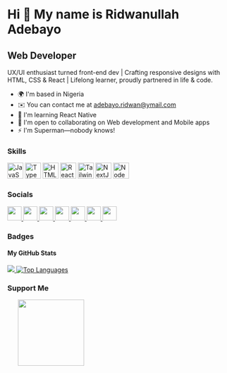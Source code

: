 Hi 👋 My name is Ridwanullah Adebayo
====================================

Web Developer
-------------

UX/UI enthusiast turned front-end dev | Crafting responsive designs with HTML, CSS & React | Lifelong learner, proudly partnered in life & code.

* 🌍 I'm based in Nigeria
* ✉️ You can contact me at [adebayo.ridwan@ymail.com](mailto:adebayo.ridwan@ymail.com)
* 🧠 I'm learning React Native
* 🤝 I'm open to collaborating on Web development and Mobile apps
* ⚡ I'm Superman—nobody knows!

### **Skills**
<p align="left">
<a href="https://developer.mozilla.org/en-US/docs/Web/JavaScript" target="_blank" rel="noreferrer">
<img src="https://raw.githubusercontent.com/danielcranney/readme-generator/main/public/icons/skills/javascript-colored.svg" width="36" height="36" alt="JavaScript" /></a>
<a href="https://www.typescriptlang.org/" target="_blank" rel="noreferrer">
<img src="https://raw.githubusercontent.com/danielcranney/readme-generator/main/public/icons/skills/typescript-colored.svg" width="36" height="36" alt="TypeScript" /></a>
<a href="https://developer.mozilla.org/en-US/docs/Glossary/HTML5" target="_blank" rel="noreferrer">
<img src="https://raw.githubusercontent.com/danielcranney/readme-generator/main/public/icons/skills/html5-colored.svg" width="36" height="36" alt="HTML5" /></a>
<a href="https://reactjs.org/" target="_blank" rel="noreferrer">
<img src="https://raw.githubusercontent.com/danielcranney/readme-generator/main/public/icons/skills/react-colored.svg" width="36" height="36" alt="React" /></a>
<a href="https://tailwindcss.com/" target="_blank" rel="noreferrer">
<img src="https://raw.githubusercontent.com/danielcranney/readme-generator/main/public/icons/skills/tailwindcss-colored.svg" width="36" height="36" alt="TailwindCSS" /></a>
<a href="https://nextjs.org/docs" target="_blank" rel="noreferrer">
<img src="https://raw.githubusercontent.com/danielcranney/readme-generator/main/public/icons/skills/nextjs-colored.svg" width="36" height="36" alt="NextJs" /></a>
<a href="https://nodejs.org/en/" target="_blank" rel="noreferrer">
<img src="https://raw.githubusercontent.com/danielcranney/readme-generator/main/public/icons/skills/nodejs-colored.svg" width="36" height="36" alt="NodeJS" /></a>
</p>

### **Socials**
<p align="left">
<a href="https://www.behance.com/Wetwam" target="_blank" rel="noreferrer">
<img src="https://raw.githubusercontent.com/danielcranney/readme-generator/main/public/icons/socials/behance.svg" width="32" height="32" />
</a>
<a href="https://github.com/Wetwan" target="_blank" rel="noreferrer">
<img src="https://raw.githubusercontent.com/danielcranney/readme-generator/main/public/icons/socials/github.svg" width="32" height="32" />
</a>
<a href="https://Wetwan.hashnode.dev" target="_blank" rel="noreferrer">
<img src="https://raw.githubusercontent.com/danielcranney/readme-generator/main/public/icons/socials/hashnode.svg" width="32" height="32" />
</a>
<a href="https://www.instagram.com/Riidwanullhah" target="_blank" rel="noreferrer">
<img src="https://raw.githubusercontent.com/danielcranney/readme-generator/main/public/icons/socials/instagram.svg" width="32" height="32" />
</a>
<a href="https://www.linkedin.com/in/adebayo-ridwan-98b51720a" target="_blank" rel="noreferrer">
<img src="https://raw.githubusercontent.com/danielcranney/readme-generator/main/public/icons/socials/linkedin.svg" width="32" height="32" />
</a>
<a href="http://www.medium.com/Wetwan" target="_blank" rel="noreferrer">
<img src="https://raw.githubusercontent.com/danielcranney/readme-generator/main/public/icons/socials/medium.svg" width="32" height="32" />
</a>
<a href="https://www.x.com/Riidwanullhah" target="_blank" rel="noreferrer">
<img src="https://raw.githubusercontent.com/danielcranney/readme-generator/main/public/icons/socials/twitter.svg" width="32" height="32" />
</a>
</p>

### **Badges**
#### **My GitHub Stats**
<a href="http://www.github.com/Wetwan">
<img src="https://github-readme-streak-stats.herokuapp.com/?user=Wetwan&stroke=ffffff&background=1c1917&ring=0891b2&fire=0891b2&currStreakNum=ffffff&currStreakLabel=0891b2&sideNums=ffffff&sideLabels=ffffff&dates=ffffff&hide_border=true" />
</a>

<a href="https://github.com/Wetwan" align="left">
<img src="https://github-readme-stats.vercel.app/api/top-langs/?username=Wetwan&langs_count=10&title_color=0891b2&text_color=ffffff&icon_color=0891b2&bg_color=1c1917&hide_border=true&locale=en&custom_title=Top%20Languages" alt="Top Languages" />
</a>

### **Support Me**
<ul style="list-style-type: none; margin: 0;">
<li style="display: inline-block; margin-right: 0.25rem;">
<a href="https://www.buymeacoffee.com/Wetwan">
<img src="https://cdn.buymeacoffee.com/buttons/v2/default-yellow.png" width="150"/>
</a>
</li>
</ul>
